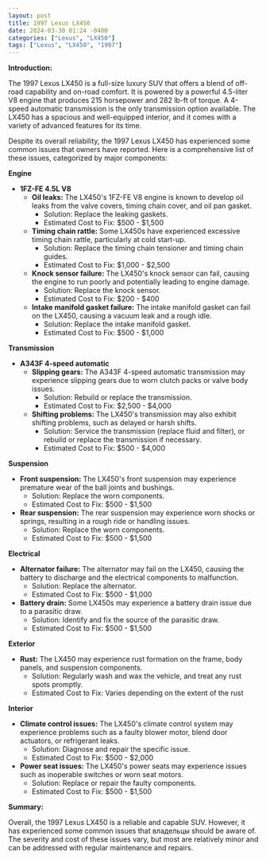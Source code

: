 ```yaml
---
layout: post
title: 1997 Lexus LX450
date: 2024-03-30 01:24 -0400
categories: ["Lexus", "LX450"]
tags: ["Lexus", "LX450", "1997"]
---
```

**Introduction:**

The 1997 Lexus LX450 is a full-size luxury SUV that offers a blend of off-road capability and on-road comfort. It is powered by a powerful 4.5-liter V8 engine that produces 215 horsepower and 282 lb-ft of torque. A 4-speed automatic transmission is the only transmission option available. The LX450 has a spacious and well-equipped interior, and it comes with a variety of advanced features for its time.

Despite its overall reliability, the 1997 Lexus LX450 has experienced some common issues that owners have reported. Here is a comprehensive list of these issues, categorized by major components:

**Engine**

* **1FZ-FE 4.5L V8**
    * **Oil leaks:** The LX450's 1FZ-FE V8 engine is known to develop oil leaks from the valve covers, timing chain cover, and oil pan gasket.
        * Solution: Replace the leaking gaskets.
        * Estimated Cost to Fix: $500 - $1,500
    * **Timing chain rattle:** Some LX450s have experienced excessive timing chain rattle, particularly at cold start-up.
        * Solution: Replace the timing chain tensioner and timing chain guides.
        * Estimated Cost to Fix: $1,000 - $2,500
    * **Knock sensor failure:** The LX450's knock sensor can fail, causing the engine to run poorly and potentially leading to engine damage.
        * Solution: Replace the knock sensor.
        * Estimated Cost to Fix: $200 - $400
    * **Intake manifold gasket failure:** The intake manifold gasket can fail on the LX450, causing a vacuum leak and a rough idle.
        * Solution: Replace the intake manifold gasket.
        * Estimated Cost to Fix: $500 - $1,000

**Transmission**

* **A343F 4-speed automatic**
    * **Slipping gears:** The A343F 4-speed automatic transmission may experience slipping gears due to worn clutch packs or valve body issues.
        * Solution: Rebuild or replace the transmission.
        * Estimated Cost to Fix: $2,500 - $4,000
    * **Shifting problems:** The LX450's transmission may also exhibit shifting problems, such as delayed or harsh shifts.
        * Solution: Service the transmission (replace fluid and filter), or rebuild or replace the transmission if necessary.
        * Estimated Cost to Fix: $500 - $4,000

**Suspension**

* **Front suspension:** The LX450's front suspension may experience premature wear of the ball joints and bushings.
    * Solution: Replace the worn components.
    * Estimated Cost to Fix: $500 - $1,500
* **Rear suspension:** The rear suspension may experience worn shocks or springs, resulting in a rough ride or handling issues.
    * Solution: Replace the worn components.
    * Estimated Cost to Fix: $500 - $1,500

**Electrical**

* **Alternator failure:** The alternator may fail on the LX450, causing the battery to discharge and the electrical components to malfunction.
    * Solution: Replace the alternator.
    * Estimated Cost to Fix: $500 - $1,000
* **Battery drain:** Some LX450s may experience a battery drain issue due to a parasitic draw.
    * Solution: Identify and fix the source of the parasitic draw.
    * Estimated Cost to Fix: $500 - $1,500

**Exterior**

* **Rust:** The LX450 may experience rust formation on the frame, body panels, and suspension components.
    * Solution: Regularly wash and wax the vehicle, and treat any rust spots promptly.
    * Estimated Cost to Fix: Varies depending on the extent of the rust

**Interior**

* **Climate control issues:** The LX450's climate control system may experience problems such as a faulty blower motor, blend door actuators, or refrigerant leaks.
    * Solution: Diagnose and repair the specific issue.
    * Estimated Cost to Fix: $500 - $2,000
* **Power seat issues:** The LX450's power seats may experience issues such as inoperable switches or worn seat motors.
    * Solution: Replace or repair the faulty components.
    * Estimated Cost to Fix: $500 - $1,500

**Summary:**

Overall, the 1997 Lexus LX450 is a reliable and capable SUV. However, it has experienced some common issues that владельцы should be aware of. The severity and cost of these issues vary, but most are relatively minor and can be addressed with regular maintenance and repairs.

